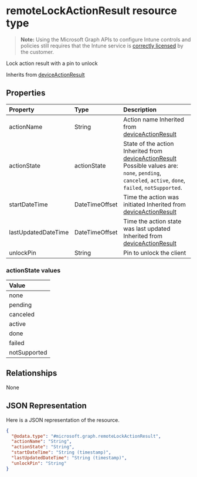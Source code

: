 # remoteLockActionResult resource type

> **Note:** Using the Microsoft Graph APIs to configure Intune controls and policies still requires that the Intune service is [correctly licensed](https://go.microsoft.com/fwlink/?linkid=839381) by the customer.

Lock action result with a pin to unlock

Inherits from [deviceActionResult](../resources/intune_devices_deviceactionresult.md)

## Properties
|Property|Type|Description|
|:---|:---|:---|
|actionName|String|Action name Inherited from [deviceActionResult](../resources/intune_devices_deviceactionresult.md)|
|actionState|actionState|State of the action Inherited from [deviceActionResult](../resources/intune_devices_deviceactionresult.md) Possible values are: `none`, `pending`, `canceled`, `active`, `done`, `failed`, `notSupported`.|
|startDateTime|DateTimeOffset|Time the action was initiated Inherited from [deviceActionResult](../resources/intune_devices_deviceactionresult.md)|
|lastUpdatedDateTime|DateTimeOffset|Time the action state was last updated Inherited from [deviceActionResult](../resources/intune_devices_deviceactionresult.md)|
|unlockPin|String|Pin to unlock the client|

### actionState values

| Value
|:-------------------------
| none
| pending
| canceled
| active
| done
| failed
| notSupported


## Relationships
None
## JSON Representation
Here is a JSON representation of the resource.
<!--{
  "blockType": "resource",
  "keyProperty": "id",
  "baseType": "microsoft.graph.deviceActionResult",
  "@odata.type": "microsoft.graph.remoteLockActionResult"
}-->
``` json
{
  "@odata.type": "#microsoft.graph.remoteLockActionResult",
  "actionName": "String",
  "actionState": "String",
  "startDateTime": "String (timestamp)",
  "lastUpdatedDateTime": "String (timestamp)",
  "unlockPin": "String"
}
```



